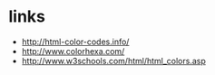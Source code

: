 # links

* http://html-color-codes.info/
* http://www.colorhexa.com/
* http://www.w3schools.com/html/html_colors.asp
